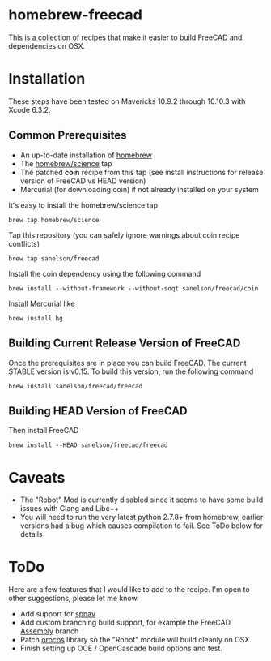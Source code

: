 # homebrew-freecad

This is a collection of recipes that make it easier to build FreeCAD and dependencies on OSX.

# Installation

These steps have been tested on Mavericks 10.9.2 through 10.10.3 with Xcode 6.3.2.

## Common Prerequisites

* An up-to-date installation of [homebrew](http://brew.sh)
* The [homebrew/science](https://github.com/Homebrew/homebrew-science) tap
* The patched **coin** recipe from this tap (see install instructions for release version of FreeCAD vs HEAD version)
* Mercurial (for downloading coin) if not already installed on your system

It's easy to install the homebrew/science tap

    brew tap homebrew/science

Tap this repository (you can safely ignore warnings about coin recipe conflicts)

    brew tap sanelson/freecad

Install the coin dependency using the following command

    brew install --without-framework --without-soqt sanelson/freecad/coin
    
Install Mercurial like
   
    brew install hg

## Building Current Release Version of FreeCAD

Once the prerequisites are in place you can build FreeCAD.  The current STABLE version is v0.15.  To build this version, run the following command

    brew install sanelson/freecad/freecad

## Building HEAD Version of FreeCAD

Then install FreeCAD

    brew install --HEAD sanelson/freecad/freecad

# Caveats

* The "Robot" Mod is currently disabled since it seems to have some build issues with Clang and Libc++
* You will need to run the very latest python 2.7.8+ from homebrew, earlier versions had a bug which causes compilation to fail. See ToDo below for details

# ToDo

Here are a few features that I would like to add to the recipe.  I'm open to other suggestions, please let me know.

* Add support for [spnav](https://pypi.python.org/pypi/spnav/0.9)
* Add custom branching build support, for example the FreeCAD [Assembly](http://sourceforge.net/p/free-cad/code/ci/jriegel/dev-assembly/~/tree/) branch
* Patch [orocos](https://github.com/orocos/orocos_kinematics_dynamics/commit/0c6f37fdbe62f863ea3e27765d99e9ea562149b7) library so the "Robot" module will build cleanly on OSX.
* Finish setting up OCE / OpenCascade build options and test.
